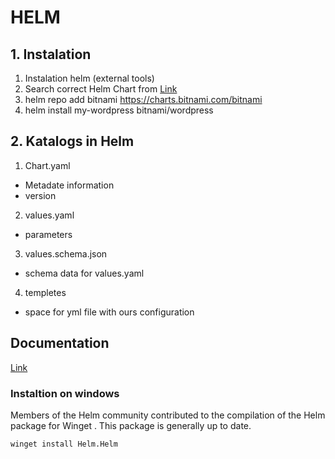 # HELM

## 1. Instalation

1) Instalation helm (external tools)
2) Search correct Helm Chart from [Link](https://artifacthub.io/)
3) helm repo add bitnami https://charts.bitnami.com/bitnami
4) helm install my-wordpress bitnami/wordpress

## 2. Katalogs in Helm

1) Chart.yaml
- Metadate information
- version

2) values.yaml
- parameters

3) values.schema.json
- schema data for values.yaml

4) templetes
- space for yml file with ours configuration

## Documentation

[Link](https://helm.sh/docs/intro/install/)

### Instaltion on windows

Members of the Helm community contributed to the compilation of the Helm package for Winget . This package is generally up to date.

``winget install Helm.Helm``